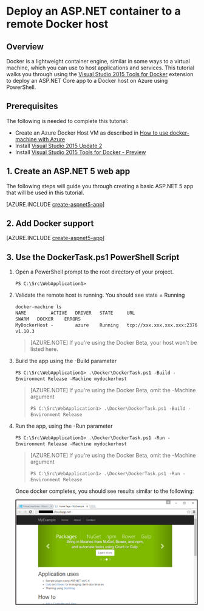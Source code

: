 <properties
   pageTitle="Deploy an ASP.NET Core Linux Docker container to a remote Docker host | Microsoft Azure"
   description="Learn how to use Visual Studio Tools for Docker to deploy an ASP.NET Core web app to a Docker container running on an Azure Docker Host Linux VM"   
   services="azure-container-service"
   documentationCenter=".net"
   authors="allclark"
   manager="douge"
   editor=""/>

<tags
   ms.service="azure-container-service"
   ms.devlang="dotnet"
   ms.topic="article"
   ms.tgt_pltfrm="NA"
   ms.workload="NA"
   ms.date="06/08/2016"
   ms.author="allclark;stevelas"/>

# Deploy an ASP.NET container to a remote Docker host

## Overview
Docker is a lightweight container engine, similar in some ways to a virtual machine, which you can use to host applications and services.
This tutorial walks you through using the [Visual Studio 2015 Tools for Docker](http://aka.ms/DockerToolsForVS) extension
to deploy an ASP.NET Core app to a Docker host on Azure using PowerShell.

## Prerequisites
The following is needed to complete this tutorial:

- Create an Azure Docker Host VM as described in [How to use docker-machine with Azure](./virtual-machines/virtual-machines-linux-docker-machine.md)
- Install [Visual Studio 2015 Update 2](https://go.microsoft.com/fwlink/?LinkId=691978)
- Install [Visual Studio 2015 Tools for Docker - Preview](http://aka.ms/DockerToolsForVS)

## 1. Create an ASP.NET 5 web app
The following steps will guide you through creating a basic ASP.NET 5 app that will be used in this tutorial.

[AZURE.INCLUDE [create-aspnet5-app](../includes/create-aspnet5-app.md)]

## 2. Add Docker support

[AZURE.INCLUDE [create-aspnet5-app](../includes/vs-azure-tools-docker-add-docker-support.md)]

## 3. Use the DockerTask.ps1 PowerShell Script 

1.  Open a PowerShell prompt to the root directory of your project. 

    ```
    PS C:\Src\WebApplication1>
    ```

1.  Validate the remote host is running. You should see state = Running 

    ```
    docker-machine ls
    NAME         ACTIVE   DRIVER   STATE     URL                        SWARM   DOCKER    ERRORS
    MyDockerHost -        azure    Running   tcp://xxx.xxx.xxx.xxx:2376         v1.10.3
    ```

    > [AZURE.NOTE] If you're using the Docker Beta, your host won't be listed here.

1.  Build the app using the -Build parameter

    ```
    PS C:\Src\WebApplication1> .\Docker\DockerTask.ps1 -Build -Environment Release -Machine mydockerhost
    ```  

    > [AZURE.NOTE] If you're using the Docker Beta, omit the -Machine argument
    > 
    > ```
    > PS C:\Src\WebApplication1> .\Docker\DockerTask.ps1 -Build -Environment Release 
    > ```  


1.  Run the app, using the -Run parameter

    ```
    PS C:\Src\WebApplication1> .\Docker\DockerTask.ps1 -Run -Environment Release -Machine mydockerhost
    ```

    > [AZURE.NOTE] If you're using the Docker Beta, omit the -Machine argument
    > 
    > ```
    > PS C:\Src\WebApplication1> .\Docker\DockerTask.ps1 -Run -Environment Release 
    > ```

	Once docker completes, you should see results similar to the following:

    ![View your app][3]

[0]:./media/vs-azure-tools-docker-hosting-web-apps-in-docker/docker-props-in-solution-explorer.png
[1]:./media/vs-azure-tools-docker-hosting-web-apps-in-docker/change-docker-machine-name.png
[2]:./media/vs-azure-tools-docker-hosting-web-apps-in-docker/launch-application.png
[3]:./media/vs-azure-tools-docker-hosting-web-apps-in-docker/view-application.png
